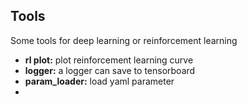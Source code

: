 ## Tools

Some tools for deep learning or reinforcement learning

* **rl plot:** plot reinforcement learning curve
* **logger:** a logger can save to tensorboard
* **param_loader:** load yaml parameter
* 